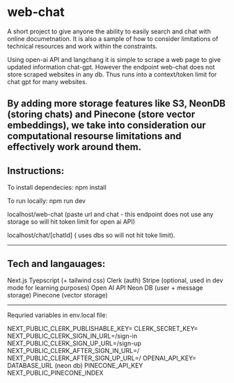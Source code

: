 # web-chat

A short project to give anyone the ability to easily search and chat with online documetnation. It is also 
a sample of how to consider limitations of technical resources and work within the constraints. 

Using open-ai API and langchang it is simple to scrape a web page to give updated 
information chat-gpt. However the endpoint web-chat does not store scraped websites in any db.
Thus runs into a context/token limit for chat gpt for many websites. 

By adding more storage features like S3, NeonDB (storing chats) and Pinecone (store vector embeddings), 
we take into consideration our computational resourse limitations and effectively work around them. 
------
## Instructions: 

To install dependecies: 
npm install 

To run locally: 
npm run dev

localhost/web-chat (paste url and chat - this endpoint does not use any storage so will hit token limit for open ai API)

localhost/chat/[chatId] ( uses dbs so will not hit toke limit). 

---
## Tech and langauages: 

Next.js
Tyepscript (+ tailwind css) 
Clerk (auth)
Stripe (optional, used in dev mode for learning purposes)
Open AI API
Neon DB (user + message storage) 
Pinecone (vector storage)

---

Requried variables in env.local file: 

NEXT_PUBLIC_CLERK_PUBLISHABLE_KEY=
CLERK_SECRET_KEY=
NEXT_PUBLIC_CLERK_SIGN_IN_URL=/sign-in
NEXT_PUBLIC_CLERK_SIGN_UP_URL=/sign-up
NEXT_PUBLIC_CLERK_AFTER_SIGN_IN_URL=/
NEXT_PUBLIC_CLERK_AFTER_SIGN_UP_URL=/
OPENAI_API_KEY=
DATABASE_URL (neon db)
PINECONE_API_KEY 
NEXT_PUBLIC_PINECONE_INDEX




